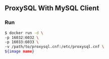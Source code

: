 
## ProxySQL With MySQL Client

### Run

```sh
$ docker run -d \
-p 16032:6032 \
-p 16033:6033 \
-v /path/to/proxysql.cnf:/etc/proxysql.cnf \
${image name}
```


